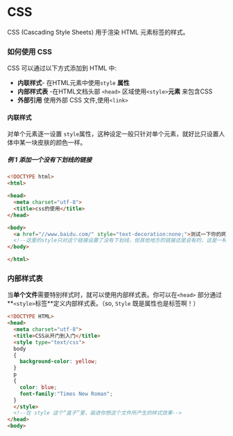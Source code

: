 # CSS
CSS (Cascading Style Sheets) 用于渲染 HTML 元素标签的样式。

### 如何使用 CSS
CSS 可以通过以下方式添加到 HTML 中:

 - **内联样式**- 在HTML元素中使用`style` **属性**
 - **内部样式表** -在HTML文档头部 `<head>` 区域使用`<style>`**元素** 来包含CSS
 - **外部引用** 使用外部 CSS 文件,使用`<link>`

#### 内联样式
对单个元素逐一设置 `style`属性，这种设定一般只针对单个元素，就好比只设置人体中某一块皮肤的颜色一样。
##### 例 1 添加一个没有下划线的链接
```HTML
<!DOCTYPE html>
<html>

<head>
  <meta charset="utf-8">
  <title>css的使用</title>
</head>

<body>
  <a href="//www.baidu.com/" style="text-decoration:none;">测试一下你的网速吧(●ˇ∀ˇ●)</a>
  <!--这里的style只对这个链接设置了没有下划线，但其他地方的链接还是会有的，这是一种局部设置-->
</body>

</html>
```
### 内部样式表
当**单个文件**需要特别样式时，就可以使用内部样式表。你可以在`<head>` 部分通过**`<style>`标签**定义内部样式表。（so, `Style` 既是属性也是标签啊！）
```html
<!DOCTYPE HTML>
<head>
  <meta charset="utf-8">
  <title>CSS从开门到入门</title>
  <style type="text/css">
  body
  {
    background-color: yellow;
  }
  p
  {
    color: blue;
    font-family:"Times New Roman";
  }
  </style>
  <!--在 style 这个“盒子”里，装进你想这个文件所产生的样式效果-->
</head>
<body>

```
